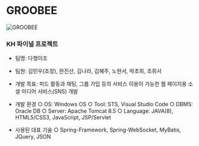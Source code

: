 # GROOBEE
![GROOBEE](/src/main/webapp/resources/icons/logo.png) 
### KH 파이널 프로젝트
  
  - 팀명: 다행이조
  - 팀원: 김민우(조장), 한진선, 김나라, 김혜주, 노현서, 박초희, 조휘서
  - 개발 목표: 피드 활동과 채팅, 그룹 가입 등의 서비스 이용이 가능한 웹 페이지용 소셜 미디어 서비스(SNS) 개발
  - 개발 환경
    ○ OS: Windows OS
    ○ Tool: STS, Visual Studio Code
    ○ DBMS: Oracle DB
    ○ Server: Apache Tomcat 8.5
    ○ Language: JAVA(8), HTML5/CSS3, JavaScript, JSP/Servlet
    
   - 사용된 대표 기술
    ○ Spring-Framework, Spring-WebSocket, MyBatis, JQuery, JSON 
